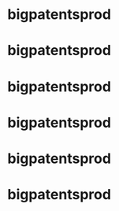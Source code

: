 # bigpatentsprod
# bigpatentsprod
# bigpatentsprod
# bigpatentsprod
# bigpatentsprod
# bigpatentsprod
